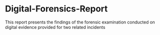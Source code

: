 # Digital-Forensics-Report
This report presents the findings of the forensic examination conducted on digital evidence provided for two related incidents
